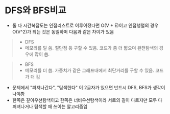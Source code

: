 # DFS와 BFS비교
- 둘 다 시간복잡도는 인접리스트로 이루어졌다면 O(V + E)이고 인접행렬의 경우 O(V^2)가 되는 것은 동일하며 다음과 같은 차이가 있음

> - DFS
> - 메모리를 덜 씀. 절단점 등 구할 수 있음. 코드가 좀 더 짧으며 완전탐색의 경우에 많이 씀.

> - BFS
> - 메모리를 더 씀. 가중치가 같은 그래프내에서 최단거리를 구할 수 있음. 코드가 더 김

- 문제에서 "퍼져나간다", "탐색한다" 이 2글자가 있으면 반드시  DFS, BFS가 생각이 나야함
- 한쪽은 깊이우선탐색이고 한쪽은 너비우선탐색이라 서로의 길이 다르지만 모두 다 퍼져나거나 탐색할 때 쓰이는 알고리즘임  

